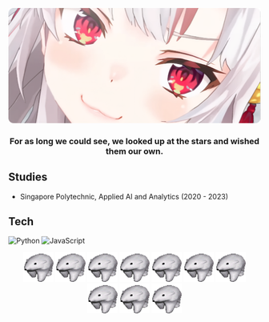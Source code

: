 
<p align="center">
  <a href="https://github.com/OrionSolaris"><img src="banner-modified-transformed.png" /></a>
  <h3 align="center">For as long we could see, we looked up at the stars and wished them our own.</h3>
</p>

## Studies
* Singapore Polytechnic, Applied AI and Analytics (2020 - 2023)
  

## Tech
![Python](https://img.shields.io/badge/Code-Python-informational?style=flat&logo=python&logoColor=white&color=2bbc8a)
![JavaScript](https://img.shields.io/badge/Code-Javascript-informational?style=flat&logo=javascript&logoColor=white&color=2bbc8a)


<p align="center">
  <a href="https://github.com/OrionSolaris"><img src="polar.gif" width="60" height="60" /></a>
  <a href="https://github.com/OrionSolaris"><img src="polar.gif" width="60" height="60" /></a>
  <a href="https://github.com/OrionSolaris"><img src="polar.gif" width="60" height="60" /></a>
  <a href="https://github.com/OrionSolaris"><img src="polar.gif" width="60" height="60" /></a>
  <a href="https://github.com/OrionSolaris"><img src="polar.gif" width="60" height="60" /></a>
  <a href="https://github.com/OrionSolaris"><img src="polar.gif" width="60" height="60" /></a>
  <a href="https://github.com/OrionSolaris"><img src="polar.gif" width="60" height="60" /></a>
  <a href="https://github.com/OrionSolaris"><img src="polar.gif" width="60" height="60" /></a>
  <a href="https://github.com/OrionSolaris"><img src="polar.gif" width="60" height="60" /></a>
  <a href="https://github.com/OrionSolaris"><img src="polar.gif" width="60" height="60" /></a>
</p>
